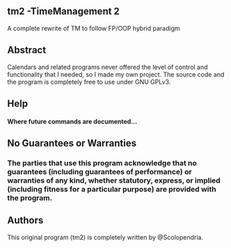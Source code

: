 ## tm2 -TimeManagement 2
 A complete rewrite of TM to follow FP/OOP hybrid paradigm
## Abstract
Calendars and related programs never offered the level of control and functionality that I needed, so I made my own project. The source code and the program is completely free to use under GNU GPLv3.
## Help
#### Where future commands are documented...
## No Guarantees or Warranties
### The parties that use this program acknowledge that no guarantees (including guarantees of performance) or warranties of any kind, whether statutory, express, or implied (including fitness for a particular purpose) are provided with the program.
## Authors
This original program (tm2) is completely written by @Scolopendria.
